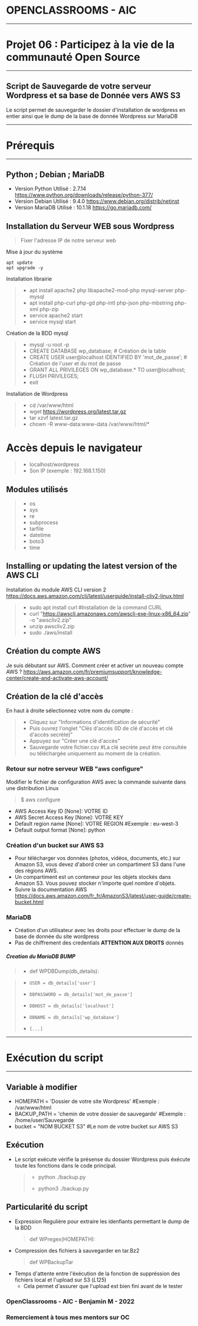 # OPENCLASSROOMS - AIC
__________________________________________________________________
# Projet 06 : Participez à la vie de la communauté Open Source    #
__________________________________________________________________

## Script de Sauvegarde de votre serveur Wordpress et sa base de Donnée vers AWS S3 #

Le script permet de sauvegarder le dossier d'installation de wordpress en entier ainsi que le dump de la base de donnée Wordpress sur MariaDB

__________________________________________________________________
# Prérequis                                                      #
__________________________________________________________________

## Python ; Debian ; MariaDB
- Version Python  Utilisé    : 2.7.14  https://www.python.org/downloads/release/python-377/
- Version Debian  Utilisé    : 9.4.0   https://www.debian.org/distrib/netinst
- Version MariaDB Utilisé    : 10.1.18    https://go.mariadb.com/

## Installation du Serveur WEB sous Wordpress

> Fixer l'adresse IP de notre serveur web

Mise à jour du système
```
apt update 
apt upgrade -y
```

Installation librairie
> - apt install apache2 php libapache2-mod-php mysql-server php-mysql
> - apt install php-curl php-gd php-intl php-json php-mbstring php-xml php-zip
> - service apache2 start
> - service mysql start

Création de la BDD mysql
> - mysql -u root -p
> - CREATE DATABASE wp_database; # Création de la table
> - CREATE USER user@localhost IDENTIFIED BY 'mot_de_passe'; # Création de l'user et du mot de passe
> - GRANT ALL PRIVILEGES ON wp_database.* TO user@localhost; 
> - FLUSH PRIVILEGES;
> - exit

Installation de Wordpress
> - cd /var/www/html
> - wget https://wordpress.org/latest.tar.gz
> - tar xzvf latest.tar.gz 
> - chown -R www-data:www-data /var/www/html/*

# Accès depuis le navigateur
> - localhost/wordpress
> - Son IP (exemple : 192.168.1.150)


## Modules utilisés    
> -  os
> -  sys
> -  re
> -  subprocess
> -  tarfile
> -  datetime
> -  boto3
> -  time 

## Installing or updating the latest version of the AWS CLI
Installation du module AWS CLI version 2 https://docs.aws.amazon.com/cli/latest/userguide/install-cliv2-linux.html

> - sudo apt install curl #Installation de la command CURL
> - curl "https://awscli.amazonaws.com/awscli-exe-linux-x86_64.zip" -o "awscliv2.zip"
> - unzip awscliv2.zip
> - sudo ./aws/install

## Création du compte AWS
Je suis débutant sur AWS. Comment créer et activer un nouveau compte AWS ?
https://aws.amazon.com/fr/premiumsupport/knowledge-center/create-and-activate-aws-account/

## Création de la clé d'accès
En haut à droite sélectionnez votre nom du compte :
> - Cliquez sur "Informations d'identification de sécurité"
> - Puis ouvrez l'onglet "Clés d'accès (ID de clé d'accès et clé d'accès secrète)"
> - Appuyez sur "Créer une clé d'accès"
> - Sauvegarde votre fichier.csv #La clé secrète peut être consultée ou téléchargée uniquement au moment de la création.

### Retour sur notre serveur WEB "aws configure"
Modifier le fichier de configuration AWS avec la commande suivante dans une distribution Linux
> $ aws configure 

- AWS Access Key ID [None]: VOTRE ID
- AWS Secret Access Key [None]: VOTRE KEY
- Default region name [None]: VOTRE REGION #Exemple : eu-west-3
- Default output format [None]: python

### Création d'un bucket sur AWS S3
- Pour télécharger vos données (photos, vidéos, documents, etc.) sur Amazon S3, vous devez d'abord créer un compartiment S3 dans l'une des régions AWS.
- Un compartiment est un conteneur pour les objets stockés dans Amazon S3. Vous pouvez stocker n'importe quel nombre d'objets.
- Suivre la documentation AWS https://docs.aws.amazon.com/fr_fr/AmazonS3/latest/user-guide/create-bucket.html 


### MariaDB
- Création d'un utilisateur avec les droits pour effectuer le dump de la base de donnée du site wordpress
- Pas de chiffrement des credentials __ATTENTION AUX DROITS__ donnés

##### Creation du MariaDB BUMP #####

> - def WPDBDump(db_details):

> -     USER = db_details['user']
> -     DBPASSWORD = db_details['mot_de_passe']
> -     DBHOST = db_details['localhost']
> -     DBNAME = db_details['wp_database']
> - 	[...]

__________________________________________________________________
# Exécution du script                                                  #
__________________________________________________________________

## Variable à modifier 

- HOMEPATH = 'Dossier de votre site Wordpress' #Exemple : /var/www/html
- BACKUP_PATH = 'chemin de votre dossier de sauvegarde' #Exemple : /home/user/Sauvegarde
- bucket = "NOM BUCKET S3" #Le nom de votre bucket sur AWS S3

## Exécution
- Le script exécute vérifie la présense du dossier Wordpress puis éxécute toute les fonctions dans le code principal.
  > - python ./backup.py
  > 
  > - python3 ./backup.py

## Particularité du script


  - Expression Regulière pour extraire les idenfiants permettant le dump de la BDD
    > def WPregex(HOMEPATH):
  - Compression des fichiers à sauvegarder en tar.Bz2
    > def WPBackupTar
  - Temps d'attente entre l'éxécution de la fonction de suppréssion des fichiers local et l'upload sur S3 (*L125*)
    - Cela permet d'assurer que l'upload est bien fini avant de le tester
      
	  
### OpenClassrooms - AIC - Benjamin M - 2022 ###
### Remerciement à tous mes mentors sur OC ###


